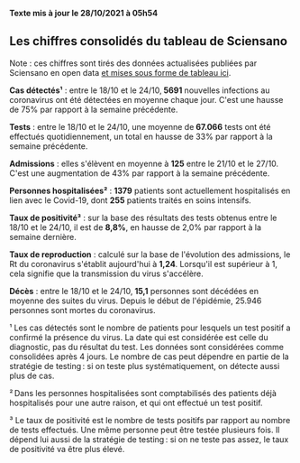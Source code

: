 <strong>Texte mis à jour le 28/10/2021 à 05h54</strong><h2>Les chiffres consolidés du tableau de Sciensano</h2><p>Note : ces chiffres sont tirés des données actualisées publiées par Sciensano en open data <a href='https://datastudio.google.com/embed/u/0/reporting/c14a5cfc-cab7-4812-848c-0369173148ab/page/ZwmOB_blank'>et mises sous forme de tableau ici</a>.<p><strong>Cas détectés¹</strong> : entre le 18/10 et le 24/10,<strong> 5691</strong> nouvelles infections au coronavirus ont été détectées en moyenne chaque jour. C'est une hausse de 75% par rapport à la semaine précédente.<p><strong>Tests</strong> : entre le 18/10 et le 24/10, une moyenne de<strong> 67.066</strong> tests ont été effectués quotidiennement, un total en hausse de 33% par rapport à la semaine précédente.<p><strong>Admissions</strong> : elles s'élèvent en moyenne à <strong> 125</strong> entre le 21/10 et le 27/10. C'est une augmentation de 43% par rapport à la semaine précédente.<p><strong>Personnes hospitalisées²</strong> : <strong>1379</strong> patients sont actuellement hospitalisés en lien avec le Covid-19, dont <strong>255</strong> patients traités en soins intensifs.<p><strong>Taux de positivité³</strong> : sur la base des résultats des tests obtenus entre le 18/10 et le 24/10, il est de <strong>8,8%</strong>, en hausse de 2,0% par rapport à la semaine dernière.<p><strong>Taux de reproduction</strong> : calculé sur la base de l'évolution des admissions, le Rt du coronavirus s'établit aujourd'hui à <strong>1,24</strong>. Lorsqu'il est supérieur à 1, cela signifie que la transmission du virus s'accélère.<p><strong>Décès</strong> : entre le 18/10 et le 24/10,<strong> 15,1</strong> personnes sont décédées en moyenne des suites du virus. Depuis le début de l'épidémie, 25.946 personnes sont mortes du coronavirus.<p>¹ Les cas détectés sont le nombre de patients pour lesquels un test positif a confirmé la présence du virus. La date qui est considérée est celle du diagnostic, pas du résultat du test. Les données sont considérées comme consolidées après 4 jours. Le nombre de cas peut dépendre en partie de la stratégie de testing : si on teste plus systématiquement, on détecte aussi plus de cas.<p>² Dans les personnes hospitalisées sont comptabilisés des patients déjà hospitalisés pour une autre raison, et qui ont effectué un test positif.<p>³ Le taux de positivité est le nombre de tests positifs par rapport au nombre de tests effectués. Une même personne peut être testée plusieurs fois. Il dépend lui aussi de la stratégie de testing : si on ne teste pas assez, le taux de positivité va être plus élevé.